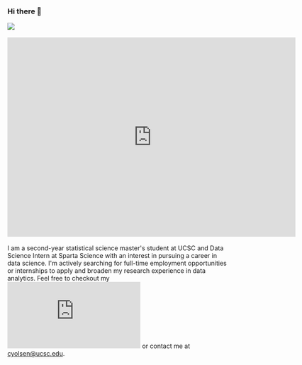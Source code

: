 ### Hi there 👋
<a href="https://www.linkedin.com/in/clayton-olsen-971b83132/"><img height="30" src="https://github.com/WaylonWalker/WaylonWalker/blob/main/icon/linkedin.png?raw=true"></a>
<iframe seamless frameborder="0" src="https://public.tableau.com/views/GTSRB_Result_Viz/GTSRB?:embed=yes&:display_count=yes&:showVizHome=no" width = '650' height = '450' scrolling='yes' ></iframe>

I am a second-year statistical science master's student at UCSC and Data Science Intern at Sparta Science with an interest in pursuing a career in data science. I'm actively searching for full-time employment opportunities or internships to apply and broaden my research experience in data analytics. Feel free to checkout my ![Resume](https://github.com/ClaytonOlsen/ClaytonOlsen/blob/main/Resume_ClayOlsen_2021.pdf) or contact me at cyolsen@ucsc.edu.


    


<!--
**ClaytonOlsen/ClaytonOlsen** is a ✨ _special_ ✨ repository because its `README.md` (this file) appears on your GitHub profile.

Here are some ideas to get you started:
<a href="ClaytonOlsen/ClaytonOlsen.github.io/Resume_2021_winter.pdf" class="image fit"><img src="images/marr_pic.jpg" alt=""></a>
<a href="ClaytonOlsen/ClaytonOlsen.github.io/Resume_2021_winter.pdf" class="image fit"><img src="images/marr_pic.jpg" alt=""></a>


-->
